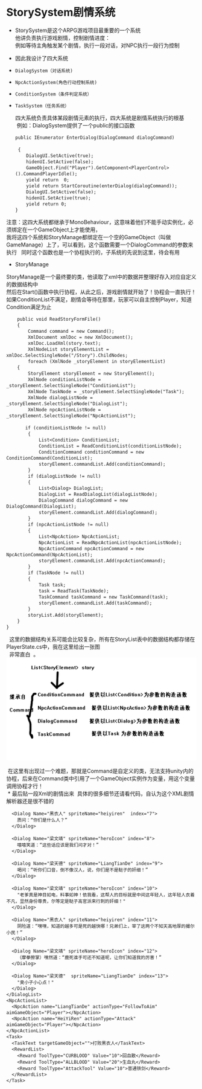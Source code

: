 # StorySystem剧情系统
* StorySystem是这个ARPG游戏项目最重要的一个系统  
他讲负责执行游戏剧情，控制剧情进度：  
例如等待主角触发某个剧情，执行一段对话，对NPC执行一段行为控制  
* 因此我设计了四大系统  
*     DialogSystem（对话系统)  
*     NpcActionSystem(角色行动控制系统)  
*     ConditionSystem（条件判定系统）
*     TaskSystem（任务系统）    
  
  四大系统负责具体某段剧情元素的执行，四大系统是剧情系统执行的根基  
  例如：DialogSystem提供了一个public的接口函数

      public IEnumerator EnterDialog(DialogCommand dialogCommand)    
       
       {    
          DialogUI.SetActive(true);  
          hidenUI.SetActive(false);
          GameObject.Find("Player").GetComponent<PlayerControl>().CommandPlayerIdle();
          yield return  0;
          yield return StartCoroutine(enterDialog(dialogCommand));
          DialogUI.SetActive(false);
          hidenUI.SetActive(true);
          yield return 0;
      }     
      

注意：这四大系统都继承于MonoBehaviour，这意味着他们不能手动实例化，必须绑定在一个GameObject上才能使用，  
我将这四个系统和StoryManage都绑定在一个空的GameObject（叫做GameManage）上了，可以看到，这个函数需要一个DialogCommand的参数来执行  
同时这个函数也是一个协程执行的，子系统的先说到这里，待会有用    
  
  
* StoryManage  

StoryManage是一个最终要的类，他读取了xml中的数据并整理好存入对应自定义的数据结构中  
然后在Start()函数中执行协程，从此之后，游戏剧情就开始了！协程会一直执行！  
如果ConditionList不满足，剧情会等待在那里，玩家可以自主控制Player，知道Condition满足为止    

        public void ReadStoryFormFile()
        {
            Command command = new Command();
            XmlDocument xmlDoc = new XmlDocument();
            xmlDoc.LoadXml(story.text);
            XmlNodeList storyElementList = xmlDoc.SelectSingleNode("/Story").ChildNodes;
            foreach (XmlNode _storyElement in storyElementList)
        {
            StoryElement storyElement = new StoryElement();
            XmlNode conditionListNode = _storyElement.SelectSingleNode("ConditionList");
            XmlNode TaskNode = _storyElement.SelectSingleNode("Task");
            XmlNode dialogListNode = _storyElement.SelectSingleNode("DialogList");
            XmlNode npcActionListNode = _storyElement.SelectSingleNode("NpcActionList");
         
           if (conditionListNode != null)
            {
                List<Condition> ConditionList;
                ConditionList = ReadConditionList(conditionListNode);
                ConditionCommand conditionCommand = new ConditionCommand(ConditionList);
                storyElement.commandList.Add(conditionCommand);
            }
            if (dialogListNode != null)
            {
                List<Dialog> DialogList;
                DialogList = ReadDialogList(dialogListNode);
                DialogCommand dialogCommand = new DialogCommand(DialogList);
                storyElement.commandList.Add(dialogCommand);
            }
            if (npcActionListNode != null)
            {
                List<NpcAction> NpcActionList;
                NpcActionList = ReadNpcActionList(npcActionListNode);
                NpcActionCommand npcActionCommand = new NpcActionCommand(NpcActionList);
                storyElement.commandList.Add(npcActionCommand);
            }
            if (TaskNode != null)
            {
                Task task;
                task = ReadTask(TaskNode);
                TaskCommand taskCommand = new TaskCommand(task);
                storyElement.commandList.Add(taskCommand);
            }
            storyList.Add(storyElement);
        }
    }  
    
   这里的数据结构关系可能会比较复杂，所有在StoryList表中的数据结构都存储在PlayerState.cs中，我在这里给出一张图  
   非常直白  。 
   ![Imag](pictures/Story.png)
  
  在这里有出现过一个难题，那就是Command是自定义的类，无法支持unity内的协程，后来在Command类中引用了一个GameObject实例作为变量，用这个变量调用协程才行！    
  * 最后贴一段Xml的剧情出来  具体的很多细节还请看代码，自认为这个XML剧情解析器还是很不错的
        <StoryElement>
    <ConditionList>
      <Condition type="TRIGGER" self="Player" aimGameObject="HeiYiRen" range="3">
      </Condition>
    </ConditionList>  
    <DialogList>
      <Dialog Name="旁白" spriteName="pangbai" index="6">
        梁文靖父子在地上发现一堆死尸，一堆黑衣人正在处理死尸，只见一堆死尸之中有一人衣着华贵，面容年轻俊秀，腰间佩着一流光溢彩的玉佩，煞是吸人眼球，正处于死尸中间，明显身份尊贵非凡......
      </Dialog>

      <Dialog Name="黑衣人" spriteName="heiyiren"  index="7">
        质问：“你们是什么人？”
      </Dialog>

      <Dialog Name="梁文靖" spriteName="heroIcon" index="8">
        嘻嘻笑道：“这些话应该是我们问才对！”
      </Dialog>

      <Dialog Name="梁天德" spriteName="LiangTianDe" index="9">
        喝问：“听你们口音，倒不像汉人，说，你们是不是鞑子的奸细！”
      </Dialog>

      <Dialog Name="梁文靖" spriteName="heroIcon" index="10">
        "老爹真是神目如电，料事如神！依我看，这帮人的目标就是中间这年轻人，这年轻人衣着不凡，显然身份尊贵，尔等定是鞑子高官派来行刺的奸细！"
      </Dialog>

      <Dialog Name="黑衣人" spriteName="heiyiren" index="11">
        阴险道：“嘿嘿，知道的越多可是死的越快哪！兄弟们上，宰了这两个不知天高地厚的撮尔小民！”
      </Dialog>

      <Dialog Name="梁文靖" spriteName="heroIcon" index="12">
        （摩拳擦掌）嘿然道：“鹿死谁手可还不知道呢，让你们知道我的厉害！”
      </Dialog>

      <Dialog Name="梁天德"  spriteName="LiangTianDe" index="13">
        "臭小子小心点！"
      </Dialog>
    </DialogList>
    <NpcActionList>
      <NpcAction name="LiangTianDe" actionType="FollowToAim" aimGameObject="Player"></NpcAction>
      <NpcAction name="HeiYiRen" actionType="Attack" aimGameObject="Player"></NpcAction>
    </NpcActionList>
    <Task>
      <TaskText targetGameObject="">打败黑衣人</TaskText>
      <RewardList>
        <Reward ToolType="CURBLOOD" Value="10">回血散</Reward>
        <Reward ToolType="ALLBLOOD" Value="20">生血丸</Reward>
        <Reward ToolType="AttackTool" Value="10">普通铁剑</Reward>
      </RewardList>
    </Task>
  </StoryElement>
  
